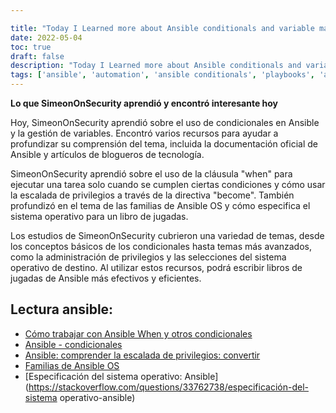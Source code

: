 ```yaml
---

title: "Today I Learned more about Ansible conditionals and variable management"
date: 2022-05-04
toc: true
draft: false
description: "Today I Learned more about Ansible conditionals and variable management"
tags: ['ansible', 'automation', 'ansible conditionals', 'playbooks', 'ansible playbooks', 'ansible playbook collections', 'ansible collections', 'variables']
---
```


 **Lo que SimeonOnSecurity aprendió y encontró interesante hoy**  Hoy, SimeonOnSecurity aprendió sobre el uso de condicionales en Ansible y la gestión de variables. Encontró varios recursos para ayudar a profundizar su comprensión del tema, incluida la documentación oficial de Ansible y artículos de blogueros de tecnología.  SimeonOnSecurity aprendió sobre el uso de la cláusula "when" para ejecutar una tarea solo cuando se cumplen ciertas condiciones y cómo usar la escalada de privilegios a través de la directiva "become". También profundizó en el tema de las familias de Ansible OS y cómo especifica el sistema operativo para un libro de jugadas.  Los estudios de SimeonOnSecurity cubrieron una variedad de temas, desde los conceptos básicos de los condicionales hasta temas más avanzados, como la administración de privilegios y las selecciones del sistema operativo de destino. Al utilizar estos recursos, podrá escribir libros de jugadas de Ansible más efectivos y eficientes.  ## Lectura ansible: - [Cómo trabajar con Ansible When y otros condicionales](https://adamtheautomator.com/ansible-when/) - [Ansible - condicionales](https://docs.ansible.com/ansible/latest/user_guide/playbooks_conditionals.html) - [Ansible: comprender la escalada de privilegios: convertir](https://docs.ansible.com/ansible/latest/user_guide/become.html) - [Familias de Ansible OS](https://techviewleo.com/list-of-ansible-os-family-distributions-facts/) - [Especificación del sistema operativo: Ansible] (https://stackoverflow.com/questions/33762738/especificación-del-sistema operativo-ansible)